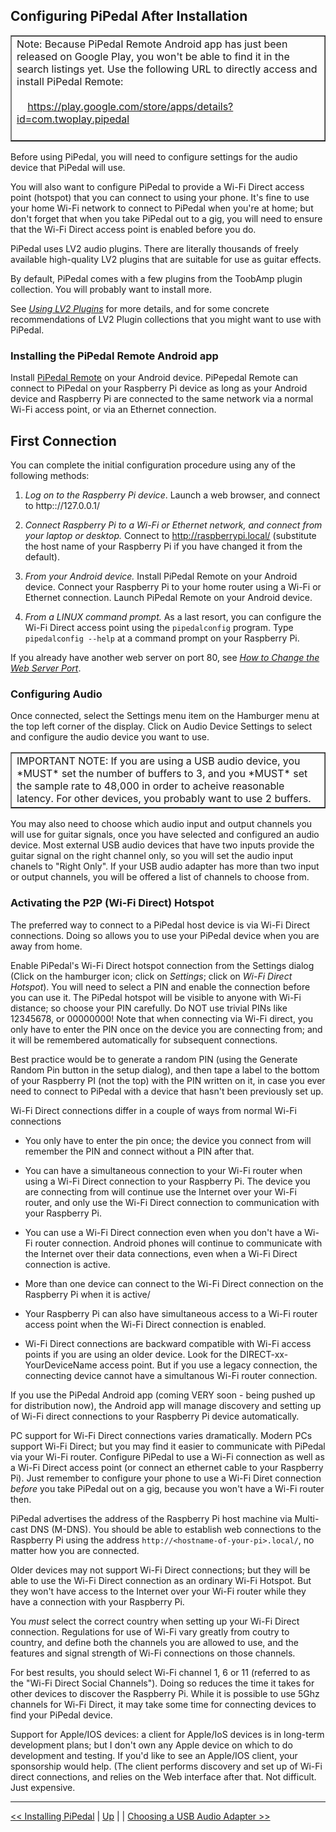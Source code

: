 ## Configuring PiPedal After Installation

<table border="1px #C0C0C0">
    <tr>
        <td>
            Note: Because PiPedal Remote Android app has just been released on Google Play, you won't be able 
            to find it in the search listings yet. Use the following URL to directly access and install PiPedal Remote:
            <br/>
            <br/>
            &nbsp;&nbsp;&nbsp;&nbsp;<a href="https://play.google.com/store/apps/details?id=com.twoplay.piped">https://play.google.com/store/apps/details?id=com.twoplay.pipedal</a>
            <br/>
            <br/>
        </td>
    </tr>
</table>

Before using PiPedal, you will need to configure settings for the audio device that PiPedal will use.

You will also want to configure PiPedal  to provide a Wi-Fi Direct access point (hotspot) that you can connect to using your phone. It's fine to use your home Wi-Fi network to connect to PiPedal when you're at home; but don't forget that when you take PiPedal out to a gig, you will need to ensure that the Wi-Fi Direct access point is enabled before you do. 

PiPedal uses LV2 audio plugins. There are literally thousands of freely available high-quality LV2 plugins that are suitable for use as guitar effects.

By default, PiPedal comes with a few plugins from the ToobAmp plugin collection. You will probably want to install more.

See [_Using LV2 Plugins_](UsingLv2Plugins.md) for more details, and for some concrete recommendations of LV2 Plugin collections that you might want to use
with PiPedal.

### Installing the PiPedal Remote Android app

Install [PiPedal Remote](https://play.google.com/store/apps/details?id=com.twoplay.pipedal) on your Android device. PiPepedal Remote can connect to
PiPedal on your Raspberry Pi device  as long as your Android device and Raspberry Pi are connected to the same network via a normal Wi-Fi access point, or via an Ethernet connection. 

## First Connection

You can complete the initial configuration procedure using any of the following methods:

1. _Log on to the Raspberry Pi device_. Launch a web browser, and connect to http:://127.0.0.1/

2.  _Connect Raspberry Pi to a Wi-Fi or Ethernet network, and connect from your laptop or desktop._ Connect to http://raspberrypi.local/ (substitute the host name of your Raspberry Pi if you have changed it from the default).

3. _From your Android device._ Install PiPedal Remote on your Android device. Connect your Raspberry Pi to your home router using a Wi-Fi or Ethernet connection. Launch PiPedal Remote on your Android device.

4. _From a LINUX command prompt._ As a last resort, you can configure the Wi-Fi Direct access point using the `pipedalconfig` program. Type `pipedalconfig --help` at a command prompt on your Raspberry Pi.

If you already have another web server on port 80, see [*How to Change the Web Server Port*](ChangingTheWebServerPort.md).

### Configuring Audio

Once connected, select the Settings menu item on the Hamburger menu at the top left corner of the display. Click on Audio Device Settings to select and configure the audio device you want to use. 

<table border="1px #c0c0c0"><tr><td>
     IMPORTANT NOTE: If you are using a USB audio device, you *MUST* set the number of buffers to 3, and you *MUST* set the sample rate to 48,000
     in order to acheive reasonable latency. For other devices, you probably want to use 2 buffers.
    </td></tr></table>

You may also need to choose which audio input and output channels you will use for guitar signals, once you have selected and configured 
an audio device. Most external USB audio devices that have two inputs provide the guitar signal on the right channel only, so you will set the audio input chanels to  "Right Only". If your USB audio adapter has more than two input or output channels, you will be offered a list of channels to choose from.

### Activating the P2P (Wi-Fi Direct) Hotspot

The preferred way to connect to a PiPedal host device is via Wi-Fi Direct connections. Doing so allows you to use your PiPedal device when you are away from home.
     
Enable PiPedal's Wi-Fi Direct hotspot connection from the Settings dialog (Click on the hamburger icon; click on *Settings*; click on *Wi-Fi Direct Hotspot*). You will need to select a PIN and enable the connection before you can use it. The PiPedal hotspot will be visible to anyone with Wi-Fi distance; so choose your PIN carefully. Do NOT use trivial PINs like 12345678, or 00000000! Note that when connecting via Wi-Fi direct, you only have to enter the PIN once on the device you are connecting from; and it will be remembered automatically for subsequent connections.

Best practice would be to generate a random PIN (using the Generate Random Pin button in the setup dialog), and then tape a label to the bottom of your Raspberry PI 
(not the top) with the PIN written on it, in case you ever need to connect to PiPedal with a device that hasn't been previously set up. 
     
Wi-Fi Direct connections differ in a couple of ways from normal Wi-Fi connections
     
- You only have to enter the pin once; the device you connect from will remember the PIN and connect without a PIN after that.

- You can have a simultaneous connection to your Wi-Fi router when using a Wi-Fi Direct connection to your Raspberry Pi. The device you
  are connecting from will continue use the Internet over your Wi-Fi router, and only use the Wi-Fi Direct connection to communication 
  with your Raspberry Pi.

- You can use a Wi-Fi Direct connection even when you don't have a Wi-Fi router connection. Android phones will continue to communicate 
  with the Internet over their
  data connections, even when a Wi-Fi Direct connection is active.

- More than one device can connect to the Wi-Fi Direct connection on the Raspberry Pi when it is active/

- Your Raspberry Pi can also have simultaneous access to a Wi-Fi router access point when the Wi-Fi Direct connection is enabled.

- Wi-Fi Direct connections are backward compatible with Wi-Fi access points if you are using an older device. Look for the DIRECT-xx-YourDeviceName access point.
  But if you use a legacy connection, the connecting device cannot have a simultanous Wi-Fi router connection.

If you use the PiPedal Android app (coming VERY soon - being pushed up for distribution now), the Android app will manage discovery and setting up of Wi-Fi direct connections to your Raspberry Pi device automatically.
     
PC support for Wi-Fi Direct connections varies dramatically. Modern PCs support Wi-Fi Direct; but you may find it easier to communicate with PiPedal via your Wi-Fi router. Configure PiPedal to use a Wi-Fi connection as well as a Wi-Fi Direct access point (or connect an ethernet cable to your Raspberry Pi). Just remember to configure your phone to use a Wi-Fi Diret connection _before_ you take PiPedal out on a gig, because you won't have a Wi-Fi router then.

PiPedal advertises the address of the Raspberry Pi host  machine via Multi-cast DNS (M-DNS). You should be able to establish web connections to the Raspberry Pi using the address `http://<hostname-of-your-pi>.local/`, no matter how you are connected.
     
Older devices may not support Wi-Fi Direct connections; but they will be able to use the Wi-Fi Direct connection as an ordinary Wi-Fi Hotspot. But they won't have access to the Internet over your Wi-Fi router while they have a connection with your Raspberry Pi.

You _must_ select the correct country when setting up your Wi-Fi Direct connection. Regulations for use of Wi-Fi vary greatly from coutry to country, and define both the channels you are allowed to use, and the features and signal strength of Wi-Fi connections on those channels. 

For best results, you should select Wi-Fi channel 1, 6 or 11 (referred to as the "Wi-Fi Direct Social Channels"). Doing so reduces the time it takes for other devices to discover the Raspberry Pi. While it is possible to use 5Ghz channels for Wi-Fi Direct, it may take some time for connecting devices to find your PiPedal device.

Support for Apple/IOS devices: a client for Apple/IoS devices is in long-term development plans; but I don't own any Apple device on which to do development and testing. If you'd like to see an Apple/IOS client, your sponsorship would help. (The client performs discovery and set up of Wi-Fi direct connections, and relies on the Web interface after that. Not difficult. Just expensive.

--------
[<< Installing PiPedal](Installing.md)  | [Up](Documentation.md) | | [Choosing a USB Audio Adapter >>](ChoosingAUsbAudioAdapter.md)
